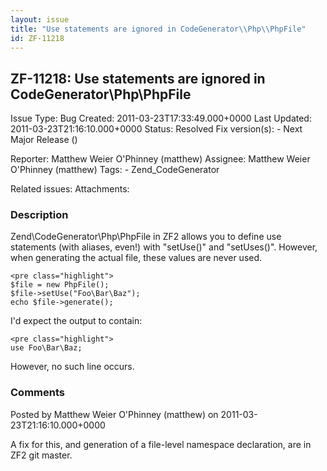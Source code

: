 ```yaml
---
layout: issue
title: "Use statements are ignored in CodeGenerator\\Php\\PhpFile"
id: ZF-11218
---
```


ZF-11218: Use statements are ignored in CodeGenerator\\Php\\PhpFile
-------------------------------------------------------------------

 Issue Type: Bug Created: 2011-03-23T17:33:49.000+0000 Last Updated: 2011-03-23T21:16:10.000+0000 Status: Resolved Fix version(s): - Next Major Release ()
 
 Reporter:  Matthew Weier O'Phinney (matthew)  Assignee:  Matthew Weier O'Phinney (matthew)  Tags: - Zend\_CodeGenerator
 
 Related issues: 
 Attachments: 
### Description

Zend\\CodeGenerator\\Php\\PhpFile in ZF2 allows you to define use statements (with aliases, even!) with "setUse()" and "setUses()". However, when generating the actual file, these values are never used.

 
    <pre class="highlight">
    $file = new PhpFile();
    $file->setUse("Foo\Bar\Baz");
    echo $file->generate();


I'd expect the output to contain:

 
    <pre class="highlight">
    use Foo\Bar\Baz;


However, no such line occurs.

 

 

### Comments

Posted by Matthew Weier O'Phinney (matthew) on 2011-03-23T21:16:10.000+0000

A fix for this, and generation of a file-level namespace declaration, are in ZF2 git master.

 

 